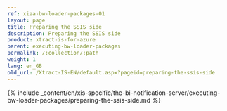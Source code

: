 ```yaml
---
ref: xiaa-bw-loader-packages-01
layout: page
title: Preparing the SSIS side
description: Preparing the SSIS side
product: xtract-is-for-azure
parent: executing-bw-loader-packages
permalink: /:collection/:path
weight: 1
lang: en_GB
old_url: /Xtract-IS-EN/default.aspx?pageid=preparing-the-ssis-side
---
```

{% include _content/en/xis-specific/the-bi-notification-server/executing-bw-loader-packages/preparing-the-ssis-side.md %}
